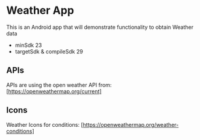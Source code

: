 # Weather App

This is an Android app that will demonstrate functionality to obtain Weather data

* minSdk 23
* targetSdk & compileSdk 29

## APIs

APIs are using the open weather API from: [https://openweathermap.org/current]

## Icons

Weather Icons for conditions: [https://openweathermap.org/weather-conditions]